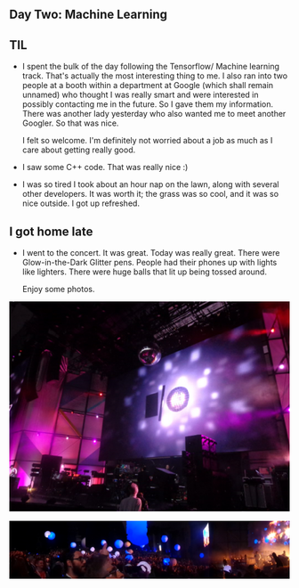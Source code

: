 ## Day Two: Machine Learning

## TIL

- I spent the bulk of the day following the Tensorflow/ Machine learning track.
  That's actually the most interesting thing to me. I also ran into two people
  at a booth within a department at Google (which shall remain unnamed)
  who thought I was really smart and were interested in possibly contacting me
  in the future. So I gave them my information. 
  There was another lady yesterday who also wanted me to meet another Googler. So that was nice.
  
  I felt so welcome. I'm definitely not worried about a job as much as I care about
  getting really good.
  
- I saw some C++ code. That was really nice :)

- I was so tired I took about an hour nap on the lawn, along with several other developers.
  It was worth it; the grass was so cool, and it was so nice outside. I got up refreshed.
  
## I got home late

- I went to the concert. It was great. Today was really great.
  There were Glow-in-the-Dark Glitter pens. 
  People had their phones up with lights like lighters.
  There were huge balls that lit up being tossed around. 
  
  Enjoy some photos.
  
![gl_201](/images/gl_201.png)

![gl_202](/images/gl_202.png)
